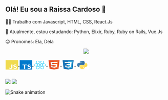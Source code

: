 ## Olá! Eu sou a Raissa Cardoso 👋

👩‍💻 Trabalho com Javascript, HTML, CSS, React.Js

📖 Atualmente, estou estudando: Python, Elixir, Ruby, Ruby on Rails, Vue.Js

😊 Pronomes: Ela, Dela


  <div align="center">
    <a href="https://github.com/Raissa-Cardoso">
    <img height="180em" src="https://github-readme-stats.vercel.app/api/top-langs/?username=raissa-cardoso&layout=compact&langs_count=7&theme=nightowl"/>
  </div>
  
  <div style="display: inline_block"><br>
    <img align="center" alt="Js" height="30" width="40" src="https://raw.githubusercontent.com/devicons/devicon/master/icons/javascript/javascript-plain.svg">
    <img align="center" alt="Ts" height="30" width="40" src="https://raw.githubusercontent.com/devicons/devicon/master/icons/typescript/typescript-plain.svg">
    <img align="center" alt="React" height="30" width="40" src="https://raw.githubusercontent.com/devicons/devicon/master/icons/react/react-original.svg">
    <img align="center" alt="HTML" height="30" width="40" src="https://raw.githubusercontent.com/devicons/devicon/master/icons/html5/html5-original.svg">
    <img align="center" alt="CSS" height="30" width="40" src="https://raw.githubusercontent.com/devicons/devicon/master/icons/css3/css3-original.svg">
    <img align="center" alt="Python" height="30" width="40" src="https://raw.githubusercontent.com/devicons/devicon/master/icons/python/python-original.svg">
  </div>

##
 
<div> 
  <a href = "mailto:raissa_cardoso@yahoo.com.br"><img src="https://img.shields.io/badge/-Yahoo-%23333?style=for-the-badge&logo=yahoo&logoColor=white" target="_blank"></a>
  <a href="https://www.linkedin.com/in/devraissacardoso/" target="_blank"><img src="https://img.shields.io/badge/-LinkedIn-%230077B5?style=for-the-badge&logo=linkedin&logoColor=white" target="_blank"></a> 
 
 ![Snake animation](https://github.com/Raissa-Cardoso/Raissa-Cardoso/blob/output/github-contribution-grid-snake.svg)
 
</div>
